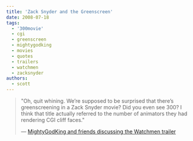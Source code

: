 ```yaml
---
title: 'Zack Snyder and the Greenscreen'
date: 2008-07-18
tags:
  - '300movie'
  - cgi
  - greenscreen
  - mightygodking
  - movies
  - quotes
  - trailers
  - watchmen
  - zacksnyder
authors:
  - scott
---
```


> "Oh, quit whining. We’re supposed to be surprised that there’s greenscreening in a Zack Snyder movie? Did you even see 300? I think that title actually referred to the number of animators they had rendering CGI cliff faces."
>
> — [MightyGodKing and friends discussing the Watchmen trailer](http://mightygodking.com/index.php/2008/07/18/who-watches-the-watchmen-online-in-a-compressed-video-format/)
